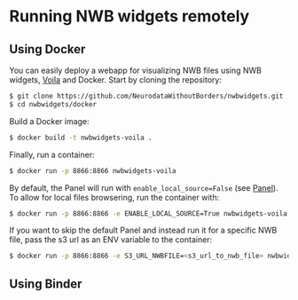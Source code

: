 # Running NWB widgets remotely

## Using Docker
You can easily deploy a webapp for visualizing NWB files using NWB widgets, [Voila](https://voila.readthedocs.io/en/stable/using.html) and Docker. Start by cloning the repository:
```bash
$ git clone https://github.com/NeurodataWithoutBorders/nwbwidgets.git
$ cd nwbwidgets/docker
```

Build a Docker image:
```bash
$ docker build -t nwbwidgets-voila .
```

Finally, run a container:
```bash
$ docker run -p 8866:8866 nwbwidgets-voila
```

By default, the Panel will run with `enable_local_source=False` (see [Panel](https://nwb-widgets.readthedocs.io/en/latest/contents/quickstart.html#basic-usage-with-panel)). To allow for local files browsering, run the container with:
```bash
$ docker run -p 8866:8866 -e ENABLE_LOCAL_SOURCE=True nwbwidgets-voila
```

If you want to skip the default Panel and instead run it for a specific NWB file, pass the s3 url as an ENV variable to the container:
```bash
$ docker run -p 8866:8866 -e S3_URL_NWBFILE=<s3_url_to_nwb_file> nwbwidgets-voila
```


## Using Binder
